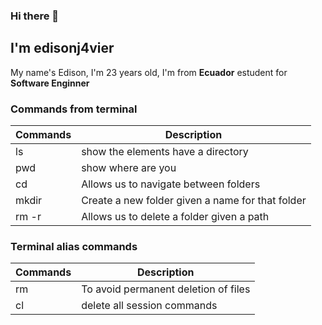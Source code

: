 ### Hi there 👋

## I'm **edisonj4vier**

My name's Edison, I'm 23 years old, I'm from **Ecuador**
estudent for **Software Enginner**

### Commands from terminal
| Commands | Description |
| ------- | ----------- |
| ls      | show the elements have a directory |
| pwd     | show where are you |
| cd      | Allows us to navigate between folders |
| mkdir   | Create a new folder given a name for that folder |
| rm -r   | Allows us to delete a folder given a path |

### Terminal alias commands
| Commands | Description |
| -------- | ----------- |
|  rm      | To avoid permanent deletion of files |
|  cl      | delete all session commands |

